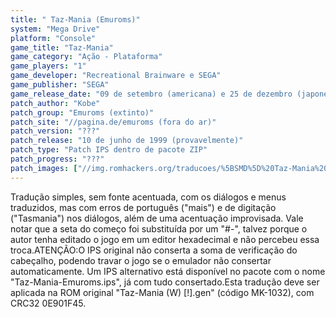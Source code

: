 ```yaml
---
title: " Taz-Mania (Emuroms)"
system: "Mega Drive"
platform: "Console"
game_title: "Taz-Mania"
game_category: "Ação - Plataforma"
game_players: "1"
game_developer: "Recreational Brainware e SEGA"
game_publisher: "SEGA"
game_release_date: "09 de setembro (americana) e 25 de dezembro (japonesa) de 1992"
patch_author: "Kobe"
patch_group: "Emuroms (extinto)"
patch_site: "//pagina.de/emuroms (fora do ar)"
patch_version: "???"
patch_release: "10 de junho de 1999 (provavelmente)"
patch_type: "Patch IPS dentro de pacote ZIP"
patch_progress: "???"
patch_images: ["//img.romhackers.org/traducoes/%5BSMD%5D%20Taz-Mania%20-%20Emuroms%20-%201.png","//img.romhackers.org/traducoes/%5BSMD%5D%20Taz-Mania%20-%20Emuroms%20-%202.png","//img.romhackers.org/traducoes/%5BSMD%5D%20Taz-Mania%20-%20Emuroms%20-%203.png"]
---
```

Tradução simples, sem fonte acentuada, com os diálogos e menus traduzidos, mas com erros de português ("mais") e de digitação ("Tasmania") nos diálogos, além de uma acentuação improvisada. Vale notar que a seta do começo foi substituída por um "#-", talvez porque o autor tenha editado o jogo em um editor hexadecimal e não percebeu essa troca.ATENÇÃO:O IPS original não conserta a soma de verificação do cabeçalho, podendo travar o jogo se o emulador não consertar automaticamente. Um IPS alternativo está disponível no pacote com o nome "Taz-Mania-Emuroms.ips", já com tudo consertado.Esta tradução deve ser aplicada na ROM original "Taz-Mania (W) [!].gen" (código MK-1032), com CRC32 0E901F45.